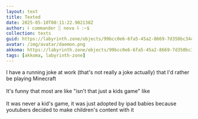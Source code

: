 ```yaml
---
layout: text
title: Texted
date: 2025-05-10T00:11:22.902138Z
author: ⸸ commander ░ nova ⸸ :~$
collection: texts
guid: https://labyrinth.zone/objects/99bcc0e6-6fa5-45a2-8669-7d350bc34ca7
avatar: /img/avatar/daemon.png
akkoma: https://labyrinth.zone/objects/99bcc0e6-6fa5-45a2-8669-7d350bc34ca7
tags: [akkoma, labyrinth-zone]
---
```


<p>I have a running joke at work (that's not really a joke actually) that I'd rather be playing Minecraft<br><br>It's funny that most are like "isn't that just a kids game" like<br><br>It was never a kid's game, it was just adopted by ipad babies because youtubers decided to make children's content with it</p>